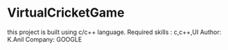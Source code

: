 # VirtualCricketGame
this project is built using c/c++ language.
Required skills : c,c++,UI
Author: K.Anil
Company: GOOGLE
